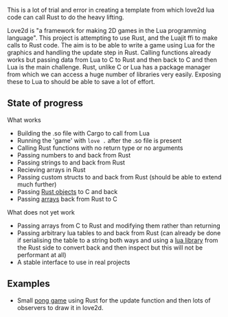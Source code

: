 This is a lot of trial and error in creating a template from which love2d lua code can call Rust to do the heavy lifting.

Love2d is "a framework for making 2D games in the Lua programming language". This project is attempting to use Rust, and the Luajit ffi to make calls to Rust code. The aim is to be able to write a game using Lua for the graphics and handling the update step in Rust. Calling functions already works but passing data from Lua to C to Rust and then back to C and then Lua is the main challenge. Rust, unlike C or Lua has a package manager from which we can access a huge number of libraries very easily. Exposing these to Lua to should be able to save a lot of effort.

## State of progress

What works
- Building the .so file with Cargo to call from Lua
- Running the 'game' with `love .` after the .so file is present
- Calling Rust functions with no return type or no arguments
- Passing numbers to and back from Rust
- Passing strings to and back from Rust
- Recieving arrays in Rust
- Passing custom structs to and back from Rust (should be able to extend much further)
- Passing [Rust objects](http://jakegoulding.com/rust-ffi-omnibus/objects/) to C and back
- Passing [arrays](https://github.com/Skeletonxf/rust2d/blob/master/src/arrays.rs) back from Rust to C

What does not yet work
- Passing arrays from C to Rust and modifying them rather than returning
- Passing arbitrary lua tables to and back from Rust (can already be done if serialising the table to a string both ways and using a [lua library](https://crates.io/search?q=lua) from the Rust side to convert back and then inspect but this will not be performant at all)
- A stable interface to use in real projects

## Examples
- Small [pong game](https://github.com/Skeletonxf/rust2d/tree/pong) using Rust for the update function and then lots of observers to draw it in love2d.
